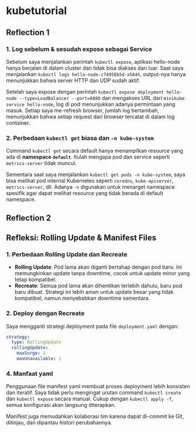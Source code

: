 # kubetutorial

## Reflection 1

### 1. Log sebelum & sesudah expose sebagai Service
Sebelum saya menjalankan perintah `kubectl expose`, aplikasi hello-node hanya berjalan di dalam cluster dan tidak bisa diakses dari luar. Saat saya menjalankan `kubectl logs hello-node-c74958b5d-x564h`, output-nya hanya menunjukkan bahwa server HTTP dan UDP sudah aktif.

Setelah saya expose dengan perintah `kubectl expose deployment hello-node --type=LoadBalancer --port=8080` dan mengakses URL dari `minikube service hello-node`, log di pod menunjukkan adanya permintaan yang masuk. Setiap saya me-refresh browser, jumlah log bertambah, menunjukkan bahwa setiap request dari browser tercatat di dalam log container.

### 2. Perbedaan `kubectl get` biasa dan `-n kube-system`
Command `kubectl get` secara default hanya menampilkan resource yang ada di **namespace `default`**. Itulah mengapa pod dan service seperti `metrics-server` tidak muncul.

Sementara saat saya menjalankan `kubectl get pods -n kube-system`, saya bisa melihat pod internal Kubernetes seperti `coredns`, `kube-apiserver`, `metrics-server`, dll. Adanya `-n` digunakan untuk menarget namespace spesifik agar dapat melihat resource yang tidak berada di default namespace.

## Reflection 2
## Refleksi: Rolling Update & Manifest Files

### 1. Perbedaan Rolling Update dan Recreate
- **Rolling Update**: Pod lama akan diganti bertahap dengan pod baru. Ini memungkinkan update tanpa downtime, cocok untuk update minor yang tetap kompatibel.
- **Recreate**: Semua pod lama akan dihentikan terlebih dahulu, baru pod baru dibuat. Strategi ini lebih aman untuk update besar yang tidak kompatibel, namun menyebabkan downtime sementara.

### 2. Deploy dengan Recreate
Saya mengganti strategi deployment pada file `deployment.yaml` dengan:

```yaml
strategy:
  type: RollingUpdate
  rollingUpdate:
    maxSurge: 1
    maxUnavailable: 1
```

### 4. Manfaat yaml
Penggunaan file manifest yaml membuat proses deployment lebih konsisten dan iteratif. Saya tidak perlu mengingat urutan command `kubectl create` dan `kubectl expose` secara manual. Cukup dengan `kubectl apply -f`, semua konfigurasi akan langsung diterapkan.

Manifest juga memudahkan kolaborasi tim karena dapat di-commit ke Git, ditinjau, dan dipantau histori perubahannya.